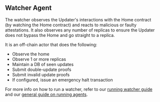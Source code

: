 ## Watcher Agent

The watcher observes the Updater's interactions with the Home contract (by watching the Home contract) and reacts to malicious or faulty attestations. It also observes any number of replicas to ensure the Updater does not bypass the Home and go straight to a replica.

It is an off-chain actor that does the following:

- Observe the home
- Observe 1 or more replicas
- Maintain a DB of seen updates
- Submit double-update proofs
- Submit invalid update proofs
- If configured, issue an emergency halt transaction

For more info on how to run a watcher, refer to our [running watcher guide](./RUNNING-WATCHER.md) and our [general guide on running agents](../RUNNING-AGENTS.md).

